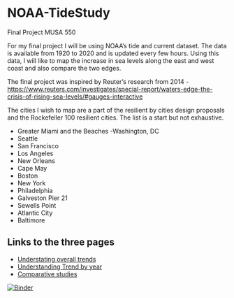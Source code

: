 # NOAA-TideStudy
Final Project
MUSA 550

For my final project I will be using NOAA’s tide and current dataset. The data is available from 1920 to 2020 and is updated every few hours. Using this data, I will like to map the increase in sea levels along the east and west coast and also compare the two edges. 

The final project was inspired by Reuter’s research from 2014 - https://www.reuters.com/investigates/special-report/waters-edge-the-crisis-of-rising-sea-levels/#gauges-interactive
 
The cities I wish to map are a part of the resilient by cities design proposals and the Rockefeller 100 resilient cities. The list is a start but not exhaustive. 
-	Greater Miami and the Beaches
-Washington, DC
- Seattle
-	San Francisco
-	Los Angeles
-	New Orleans
-	Cape May
-	Boston
-	New York
-	Philadelphia
-	Galveston Pier 21
-	Sewells Point
-	Atlantic City
-	Baltimore

## Links to the three pages 
- [Understating overall trends](http://localhost:5006/SeaLevelRise-app)
- [Understanding Trend by year](http://localhost:5006/SeaLevelRise-app2)
- [Comparative studies](http://localhost:5006/SeaLevelRise-app3)


[![Binder](https://mybinder.org/badge_logo.svg)](https://mybinder.org/v2/gh/palakagr/NOAA-TideStudy/HEAD?filepath=SeaLevelRise-app)
